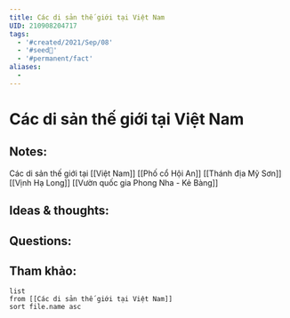 ```yaml
---
title: Các di sản thế giới tại Việt Nam
UID: 210908204717
tags:
  - '#created/2021/Sep/08'
  - '#seed🥜'
  - '#permanent/fact'
aliases:
  - 
---
```

# Các di sản thế giới tại Việt Nam

## Notes:
Các di sản thế giới tại [[Việt Nam]]
[[Phố cổ Hội An]]
[[Thánh địa Mỹ Sơn]]
[[Vịnh Hạ Long]]
[[Vườn quốc gia Phong Nha - Kẻ Bàng]]

## Ideas & thoughts:

## Questions:


## Tham khảo:
```dataview
list
from [[Các di sản thế giới tại Việt Nam]]
sort file.name asc
```